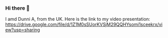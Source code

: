### Hi there 👋
I amd Dunni A, from the UK. Here is the link to my video presentation: <https://drive.google.com/file/d/1Z1M0sSUorKVSjM29QQHYsomi1sceekrx/view?usp=sharing>
